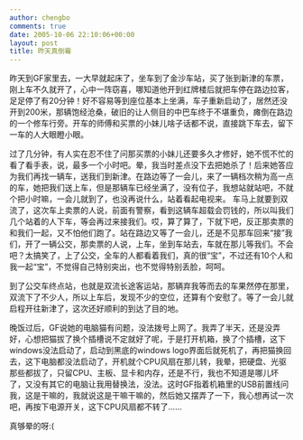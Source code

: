 ```yaml
---
author: chengbo
comments: true
date: 2005-10-06 22:10:06+00:00
layout: post
title: 昨天真倒霉
---
```


昨天到GF家里去，一大早就起床了，坐车到了金沙车站，买了张到新津的车票，刚上车不久就开了，心中一阵窃喜，哪知道他开到红牌楼后就把车停在路边拉客，足足停了有20分钟！好不容易等到座位基本上坐满，车子重新启动了，居然还没开到200米，那辆饱经沧桑，破旧的让人侧目的中巴车终于不堪重负，瘫倒在路边的一个修车行旁。开车的师傅和买票的小妹儿啥子话都不说，直接跳下车去，留下一车的人大眼瞪小眼。

过了几分钟，有人实在忍不住了问那买票的小妹儿还要多久才修好，她不慌不忙的看了看手表，说，最多一个小时吧。晕，我当时差点没下去把她杀了！后来她答应为我们再找一辆车，送我们到新津。在路边等了一会儿，来了一辆档次稍为高一点的车，她把我们送上车，但是那辆车已经坐满了，没有位子，我想站就站吧，不就个把小时嘛，一会儿就到了，也没再说什么，站着看起电视来。 车马上就要到双流了，这次车上卖票的人说，前面有警察，看到这辆车超载会罚钱的，所以叫我们几个站着的人下车，等会再过来接我们。哎，算了算了，下就下吧，反正那卖票的和我们一起，又不怕他们跑了。站在路边又等了一会儿，还是不见那车回来“接”我们，开了一辆公交，那卖票的人说，上车，坐到车站去，车就在那儿等我们。不会吧？太搞笑了，上了公交，全车的人都看着我们，真的很“宝”，不过还有10个人和我一起“宝”，不觉得自己特别突出，也不觉得特别丢脸，呵呵。

到了公交车终点站，也就是双流长途客运站，那辆弃我等而去的车果然停在那里，双流下了不少人，所以上车后，发现不少的空位，还算有个安慰了。等了一会儿就启程开往新津了，这次还好顺利的到达了目的地。

晚饭过后，GF说她的电脑猫有问题，没法拨号上网了。我弄了半天，还是没弄好，心想把猫拔了换个插槽说不定就好了呢，于是打开机箱，换了个插槽，这下windows没法启动了，启动到黑底的windows logo界面后就死机了，再把猫换回去，这下电脑都没法启动了，开机就个CPU风扇在那儿转，我晕，把硬盘、光驱那些都拔了，只留CPU、主板、显卡和内存，还是不行，我也不知道是哪儿坏了，又没有其它的电脑让我用替换法，没法。这时GF指着机箱里的USB前置线问我，这是干嘛的，我就说这是干嘛干嘛的，然后她又摆弄了一下，我心想再试一次吧，再按下电源开关，这下CPU风扇都不转了……

真够晕的呀:(
